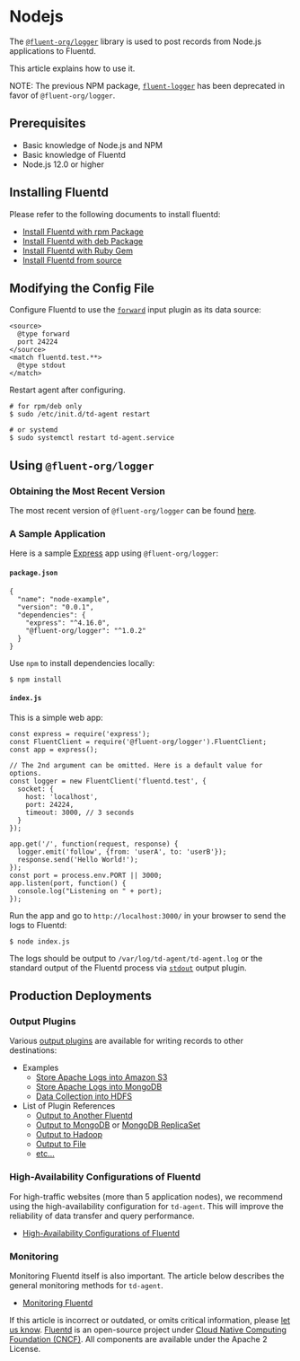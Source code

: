 # Nodejs

The [`@fluent-org/logger`](https://github.com/fluent/fluent-logger-forward-node) library is used to post records from Node.js applications to Fluentd. 

This article explains how to use it.

NOTE: The previous NPM package, [`fluent-logger`](https://github.com/fluent/fluent-logger-node) has been deprecated in favor of `@fluent-org/logger`.

## Prerequisites

* Basic knowledge of Node.js and NPM
* Basic knowledge of Fluentd
* Node.js 12.0 or higher

## Installing Fluentd

Please refer to the following documents to install fluentd:

* [Install Fluentd with rpm Package](../installation/install-by-rpm.md)
* [Install Fluentd with deb Package](../installation/install-by-deb.md)
* [Install Fluentd with Ruby Gem](../installation/install-by-gem.md)
* [Install Fluentd from source](../installation/install-from-source.md)

## Modifying the Config File

Configure Fluentd to use the [`forward`](../input/forward.md) input plugin as its data source:

```text
<source>
  @type forward
  port 24224
</source>
<match fluentd.test.**>
  @type stdout
</match>
```

Restart agent after configuring.

```text
# for rpm/deb only
$ sudo /etc/init.d/td-agent restart

# or systemd
$ sudo systemctl restart td-agent.service
```

## Using `@fluent-org/logger`

### Obtaining the Most Recent Version

The most recent version of `@fluent-org/logger` can be found [here](https://www.npmjs.com/package/@fluent-org/logger).

### A Sample Application

Here is a sample [Express](http://expressjs.com/) app using `@fluent-org/logger`:

#### `package.json`

```text
{
  "name": "node-example",
  "version": "0.0.1",
  "dependencies": {
    "express": "^4.16.0",
    "@fluent-org/logger": "^1.0.2"
  }
}
```

Use `npm` to install dependencies locally:

```text
$ npm install
```

#### `index.js`

This is a simple web app:

```text
const express = require('express');
const FluentClient = require('@fluent-org/logger').FluentClient;
const app = express();

// The 2nd argument can be omitted. Here is a default value for options.
const logger = new FluentClient('fluentd.test', {
  socket: {
    host: 'localhost',
    port: 24224,
    timeout: 3000, // 3 seconds
  }
});

app.get('/', function(request, response) {
  logger.emit('follow', {from: 'userA', to: 'userB'});
  response.send('Hello World!');
});
const port = process.env.PORT || 3000;
app.listen(port, function() {
  console.log("Listening on " + port);
});
```

Run the app and go to `http://localhost:3000/` in your browser to send the logs to Fluentd:

```text
$ node index.js
```

The logs should be output to `/var/log/td-agent/td-agent.log` or the standard output of the Fluentd process via [`stdout`](../output/stdout.md) output plugin.

## Production Deployments

### Output Plugins

Various [output plugins](../output/) are available for writing records to other destinations:

* Examples
  * [Store Apache Logs into Amazon S3](../how-to-guides/apache-to-s3.md)
  * [Store Apache Logs into MongoDB](../how-to-guides/apache-to-mongodb.md)
  * [Data Collection into HDFS](../how-to-guides/http-to-hdfs.md)
* List of Plugin References
  * [Output to Another Fluentd](../output/forward.md)
  * [Output to MongoDB](../output/mongo.md) or [MongoDB ReplicaSet](../output/mongo_replset.md)
  * [Output to Hadoop](../output/webhdfs.md)
  * [Output to File](../output/file.md)
  * [etc...](http://fluentd.org/plugin/)

### High-Availability Configurations of Fluentd

For high-traffic websites \(more than 5 application nodes\), we recommend using the high-availability configuration for `td-agent`. This will improve the reliability of data transfer and query performance.

* [High-Availability Configurations of Fluentd](../deployment/high-availability.md)

### Monitoring

Monitoring Fluentd itself is also important. The article below describes the general monitoring methods for `td-agent`.

* [Monitoring Fluentd](../monitoring-fluentd/overview.md)

If this article is incorrect or outdated, or omits critical information, please [let us know](https://github.com/fluent/fluentd-docs-gitbook/issues?state=open). [Fluentd](http://www.fluentd.org/) is an open-source project under [Cloud Native Computing Foundation \(CNCF\)](https://cncf.io/). All components are available under the Apache 2 License.

